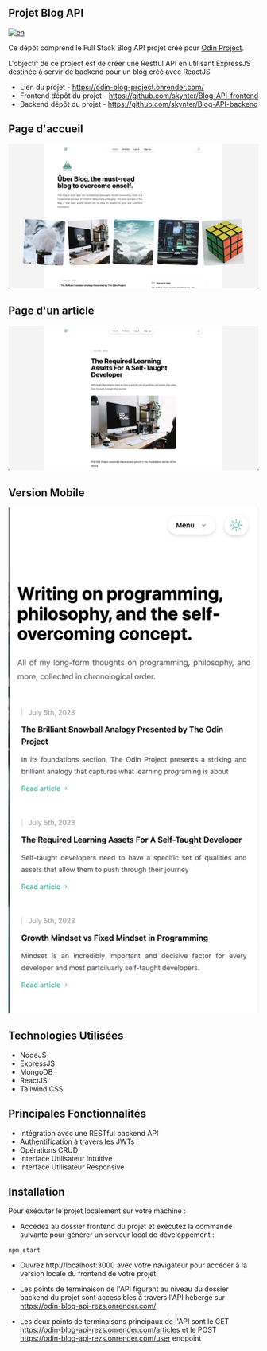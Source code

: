 ## Projet Blog API

[![en](https://img.shields.io/badge/lang-en-red)](README.md)

Ce dépôt comprend le Full Stack Blog API projet créé pour [Odin Project](https://www.theodinproject.com/lessons/nodejs-blog-api).

L'objectif de ce project est de créer une Restful API en utilisant ExpressJS destinée à servir de backend pour un blog créé avec ReactJS

- Lien du projet - https://odin-blog-project.onrender.com/
- Frontend dépôt du projet - https://github.com/skynter/Blog-API-frontend
- Backend dépôt du projet - https://github.com/skynter/Blog-API-backend

## Page d'accueil

![Homepage Screenshot](/screenshots//Homepage-screenshot.png)

## Page d'un article

![Article's Page Screenshot](/screenshots//Article-screenshot.png)

## Version Mobile

![Mobile Version Screenshot](/screenshots/Mobile-Version%20screenshot.png)

## Technologies Utilisées

- NodeJS
- ExpressJS
- MongoDB
- ReactJS
- Tailwind CSS

## Principales Fonctionnalités

- Intégration avec une RESTful backend API
- Authentification à travers les JWTs
- Opérations CRUD
- Interface Utilisateur Intuitive
- Interface Utilisateur Responsive

## Installation

Pour exécuter le projet localement sur votre machine :

- Accédez au dossier frontend du projet et exécutez la commande suivante pour générer un serveur local de développement :

```
npm start
```

- Ouvrez http://localhost:3000 avec votre navigateur pour accéder à la version locale du frontend de votre projet

- Les points de terminaison de l'API figurant au niveau du dossier backend du projet sont accessibles à travers l'API hébergé sur https://odin-blog-api-rezs.onrender.com/

- Les deux points de terminaisons principaux de l'API sont le GET https://odin-blog-api-rezs.onrender.com/articles et le POST https://odin-blog-api-rezs.onrender.com/user endpoint
